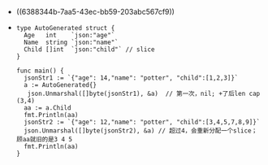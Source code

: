 - ((6388344b-7aa5-43ec-bb59-203abc567cf9))
- ```shell
  type AutoGenerated struct {
  	Age   int    `json:"age"`
  	Name  string `json:"name"`
  	Child []int  `json:"child"` // slice
  }
  
  func main() {
  	jsonStr1 := `{"age": 14,"name": "potter", "child":[1,2,3]}`
  	a := AutoGenerated{}
     json.Unmarshal([]byte(jsonStr1), &a)  // 第一次，nil; +了后len cap (3,4)
  	aa := a.Child
  	fmt.Println(aa)
  	jsonStr2 := `{"age": 12,"name": "potter", "child":[3,4,5,7,8,9]}`
  	json.Unmarshal([]byte(jsonStr2), &a) // 超过4，会重新分配一个slice； 顾aa就旧的是3 4 5
  	fmt.Println(aa)
  }
  ```